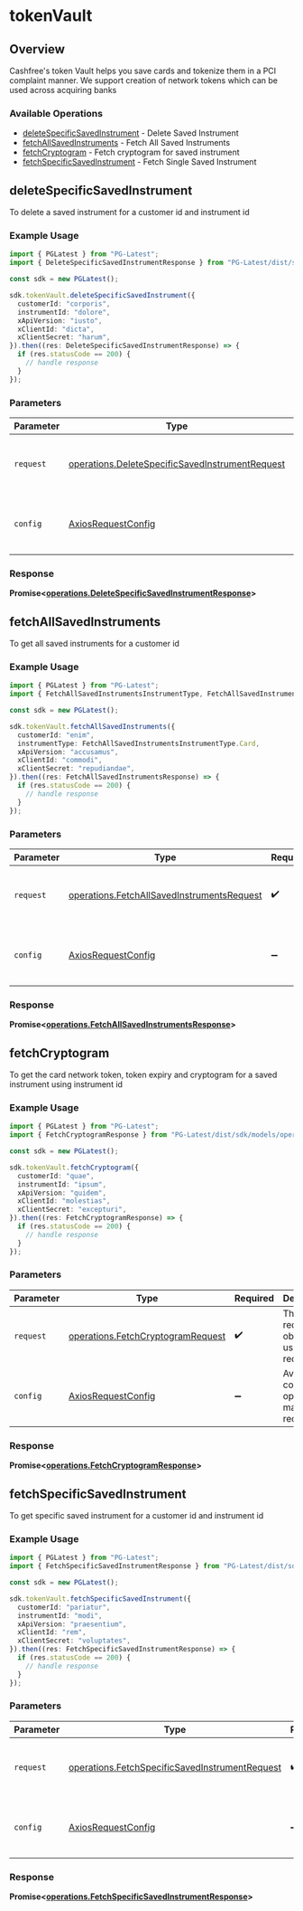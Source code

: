 # tokenVault

## Overview

Cashfree's token Vault helps you save cards and tokenize them in a PCI complaint manner. We support creation of network tokens which can be used across acquiring banks

### Available Operations

* [deleteSpecificSavedInstrument](#deletespecificsavedinstrument) - Delete Saved Instrument
* [fetchAllSavedInstruments](#fetchallsavedinstruments) - Fetch All Saved Instruments
* [fetchCryptogram](#fetchcryptogram) - Fetch cryptogram for saved instrument
* [fetchSpecificSavedInstrument](#fetchspecificsavedinstrument) - Fetch Single Saved Instrument

## deleteSpecificSavedInstrument

To delete a saved instrument for a customer id and instrument id

### Example Usage

```typescript
import { PGLatest } from "PG-Latest";
import { DeleteSpecificSavedInstrumentResponse } from "PG-Latest/dist/sdk/models/operations";

const sdk = new PGLatest();

sdk.tokenVault.deleteSpecificSavedInstrument({
  customerId: "corporis",
  instrumentId: "dolore",
  xApiVersion: "iusto",
  xClientId: "dicta",
  xClientSecret: "harum",
}).then((res: DeleteSpecificSavedInstrumentResponse) => {
  if (res.statusCode == 200) {
    // handle response
  }
});
```

### Parameters

| Parameter                                                                                                          | Type                                                                                                               | Required                                                                                                           | Description                                                                                                        |
| ------------------------------------------------------------------------------------------------------------------ | ------------------------------------------------------------------------------------------------------------------ | ------------------------------------------------------------------------------------------------------------------ | ------------------------------------------------------------------------------------------------------------------ |
| `request`                                                                                                          | [operations.DeleteSpecificSavedInstrumentRequest](../../models/operations/deletespecificsavedinstrumentrequest.md) | :heavy_check_mark:                                                                                                 | The request object to use for the request.                                                                         |
| `config`                                                                                                           | [AxiosRequestConfig](https://axios-http.com/docs/req_config)                                                       | :heavy_minus_sign:                                                                                                 | Available config options for making requests.                                                                      |


### Response

**Promise<[operations.DeleteSpecificSavedInstrumentResponse](../../models/operations/deletespecificsavedinstrumentresponse.md)>**


## fetchAllSavedInstruments

To get all saved instruments for a customer id

### Example Usage

```typescript
import { PGLatest } from "PG-Latest";
import { FetchAllSavedInstrumentsInstrumentType, FetchAllSavedInstrumentsResponse } from "PG-Latest/dist/sdk/models/operations";

const sdk = new PGLatest();

sdk.tokenVault.fetchAllSavedInstruments({
  customerId: "enim",
  instrumentType: FetchAllSavedInstrumentsInstrumentType.Card,
  xApiVersion: "accusamus",
  xClientId: "commodi",
  xClientSecret: "repudiandae",
}).then((res: FetchAllSavedInstrumentsResponse) => {
  if (res.statusCode == 200) {
    // handle response
  }
});
```

### Parameters

| Parameter                                                                                                | Type                                                                                                     | Required                                                                                                 | Description                                                                                              |
| -------------------------------------------------------------------------------------------------------- | -------------------------------------------------------------------------------------------------------- | -------------------------------------------------------------------------------------------------------- | -------------------------------------------------------------------------------------------------------- |
| `request`                                                                                                | [operations.FetchAllSavedInstrumentsRequest](../../models/operations/fetchallsavedinstrumentsrequest.md) | :heavy_check_mark:                                                                                       | The request object to use for the request.                                                               |
| `config`                                                                                                 | [AxiosRequestConfig](https://axios-http.com/docs/req_config)                                             | :heavy_minus_sign:                                                                                       | Available config options for making requests.                                                            |


### Response

**Promise<[operations.FetchAllSavedInstrumentsResponse](../../models/operations/fetchallsavedinstrumentsresponse.md)>**


## fetchCryptogram

To get the card network token, token expiry and cryptogram for a saved instrument using instrument id

### Example Usage

```typescript
import { PGLatest } from "PG-Latest";
import { FetchCryptogramResponse } from "PG-Latest/dist/sdk/models/operations";

const sdk = new PGLatest();

sdk.tokenVault.fetchCryptogram({
  customerId: "quae",
  instrumentId: "ipsum",
  xApiVersion: "quidem",
  xClientId: "molestias",
  xClientSecret: "excepturi",
}).then((res: FetchCryptogramResponse) => {
  if (res.statusCode == 200) {
    // handle response
  }
});
```

### Parameters

| Parameter                                                                              | Type                                                                                   | Required                                                                               | Description                                                                            |
| -------------------------------------------------------------------------------------- | -------------------------------------------------------------------------------------- | -------------------------------------------------------------------------------------- | -------------------------------------------------------------------------------------- |
| `request`                                                                              | [operations.FetchCryptogramRequest](../../models/operations/fetchcryptogramrequest.md) | :heavy_check_mark:                                                                     | The request object to use for the request.                                             |
| `config`                                                                               | [AxiosRequestConfig](https://axios-http.com/docs/req_config)                           | :heavy_minus_sign:                                                                     | Available config options for making requests.                                          |


### Response

**Promise<[operations.FetchCryptogramResponse](../../models/operations/fetchcryptogramresponse.md)>**


## fetchSpecificSavedInstrument

To get specific saved instrument for a customer id and instrument id

### Example Usage

```typescript
import { PGLatest } from "PG-Latest";
import { FetchSpecificSavedInstrumentResponse } from "PG-Latest/dist/sdk/models/operations";

const sdk = new PGLatest();

sdk.tokenVault.fetchSpecificSavedInstrument({
  customerId: "pariatur",
  instrumentId: "modi",
  xApiVersion: "praesentium",
  xClientId: "rem",
  xClientSecret: "voluptates",
}).then((res: FetchSpecificSavedInstrumentResponse) => {
  if (res.statusCode == 200) {
    // handle response
  }
});
```

### Parameters

| Parameter                                                                                                        | Type                                                                                                             | Required                                                                                                         | Description                                                                                                      |
| ---------------------------------------------------------------------------------------------------------------- | ---------------------------------------------------------------------------------------------------------------- | ---------------------------------------------------------------------------------------------------------------- | ---------------------------------------------------------------------------------------------------------------- |
| `request`                                                                                                        | [operations.FetchSpecificSavedInstrumentRequest](../../models/operations/fetchspecificsavedinstrumentrequest.md) | :heavy_check_mark:                                                                                               | The request object to use for the request.                                                                       |
| `config`                                                                                                         | [AxiosRequestConfig](https://axios-http.com/docs/req_config)                                                     | :heavy_minus_sign:                                                                                               | Available config options for making requests.                                                                    |


### Response

**Promise<[operations.FetchSpecificSavedInstrumentResponse](../../models/operations/fetchspecificsavedinstrumentresponse.md)>**


